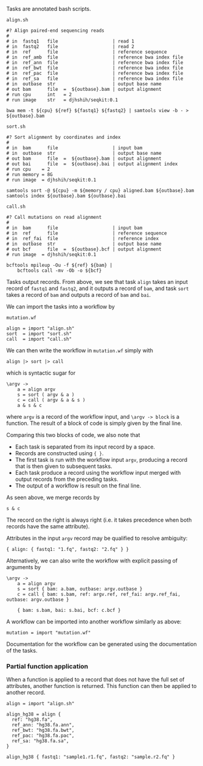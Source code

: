 Tasks are annotated bash scripts.

`align.sh`
```{bash}
#? Align paired-end sequencing reads
#
# in  fastq1   file                    | read 1
# in  fastq2   file                    | read 2
# in  ref      file                    | reference sequence
# in  ref_amb  file                    | reference bwa index file
# in  ref_ann  file                    | reference bwa index file
# in  ref_bwt  file                    | reference bwa index file
# in  ref_pac  file                    | reference bwa index file
# in  ref_sa   file                    | reference bwa index file
# in  outbase  str                     | output base name
# out bam      file  =  ${outbase}.bam | output alignment
# run cpu      int   = 2
# run image    str   = djhshih/seqkit:0.1

bwa mem -t ${cpu} ${ref} ${fastq1} ${fastq2} | samtools view -b - > ${outbase}.bam
```

`sort.sh`
```{bash}
#? Sort alignment by coordinates and index
#
# in  bam      file                    | input bam
# in  outbase  str                     | output base name
# out bam      file  =  ${outbase}.bam | output alignment
# out bai      file  =  ${outbase}.bai | output alignment index
# run cpu    = 2
# run memory = 8G
# run image  = djhshih/seqkit:0.1

samtools sort -@ ${cpu} -m ${memory / cpu} aligned.bam ${outbase}.bam
samtools index ${outbase}.bam ${outbase}.bai
```

`call.sh`
```{bash}
#? Call mutations on read alignment
#
# in  bam      file                    | input bam
# in  ref      file                    | reference sequence
# in  ref_fai  file                    | reference index
# in  outbase  str                     | output base name
# out bcf      file  =  ${outbase}.bcf | output alignment
# run image  = djhshih/seqkit:0.1

bcftools mpileup -Ou -f ${ref} ${bam} | 
    bcftools call -mv -Ob -o ${bcf}
```

Tasks output records.
From above, we see that task `align` takes an input record of 
`fastq1` and `fastq2`, and it outputs a record of `bam`, and 
task `sort` takes a record of `bam` and outputs a record of `bam` and `bai`. 

We can import the tasks into a workflow by

`mutation.wf`
```
align = import "align.sh"
sort  = import "sort.sh"
call  = import "call.sh"
```

We can then write the workflow in `mutation.wf` simply with
```
align |> sort |> call
```
which is syntactic sugar for
```
\argv ->
    a = align argv
    s = sort ( argv & a )
    c = call ( argv & a & s )
    a & s & c
```
where `argv` is a record of the workflow input, and `\argv -> block` is a function.
The result of a block of code is simply given by the final line.

Comparing this two blocks of code, we also note that
- Each task is separated from its input record by a space.
- Records are constructed using `{ }`.
- The first task is run with the workflow input `argv`, producing a record that is then given to subsequent tasks.
- Each task produce a record using the workflow input merged with output records from the preceding tasks.
- The output of a workflow is result on the final line.

As seen above, we merge records by
```
s & c
```
The record on the right is always right (i.e. it takes precedence when both records have the same attribute).

Attributes in the input `argv` record may be qualified to resolve ambiguity:
```
{ align: { fastq1: "1.fq", fastq2: "2.fq" } }
```

Alternatively, we can also write the workflow with explicit passing of arguments by
```
\argv ->
    a = align argv
    s = sort { bam: a.bam, outbase: argv.outbase }
    c = call { bam: s.bam, ref: argv.ref, ref_fai: argv.ref_fai, outbase: argv.outbase }

    { bam: s.bam, bai: s.bai, bcf: c.bcf }
```

A workflow can be imported into another workflow similarly as above:
```
mutation = import "mutation.wf"
```

Documentation for the workflow can be generated using the documentation of the tasks.

### Partial function application

When a function is applied to a record that does not have the full set of attributes,
another function is returned.
This function can then be applied to another record.
```
align = import "align.sh"

align_hg38 = align {
  ref: "hg38.fa",
  ref_ann: "hg38.fa.ann",
  ref_bwt: "hg38.fa.bwt",
  ref_pac: "hg38.fa.pac",
  ref_sa: "hg38.fa.sa",
}

align_hg38 { fastq1: "sample1.r1.fq", fastq2: "sample.r2.fq" }
```
